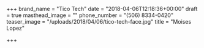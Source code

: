 +++
brand_name = "Tico Tech"
date = "2018-04-06T12:18:36+00:00"
draft = true
masthead_image = ""
phone_number = "(506) 8334-0420"
teaser_image = "/uploads/2018/04/06/tico-tech-face.jpg"
title = "Moises Lopez"

+++
